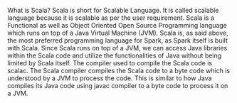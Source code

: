 What is Scala?
Scala is short for Scalable Language. It is called scalable language because it is scalable as per the user requirement. Scala is a Functional as well as Object Oriented Open Source Programming language which runs on top of a Java Virtual Machine (JVM). Scala is, as said above, the most preferred programming language for Spark, as Spark itself is built with Scala. Since Scala runs on top of a JVM, we can access Java libraries within the Scala code and utilize the functionalities of Java without being limited by Scala itself.
The compiler used to compile the Scala code is scalac. The Scala compiler compiles the Scala code to a byte code which is understood by a JVM to process the code. This is similar to how Java compiles its Java code using javac compiler to a byte code to process it on a JVM.  
